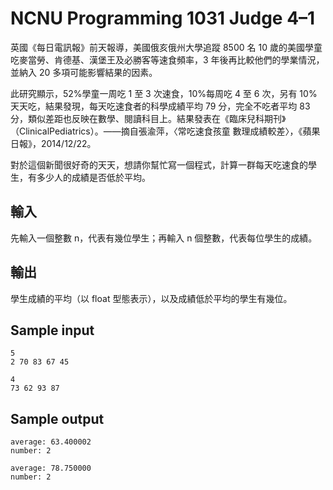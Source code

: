 ﻿# NCNU Programming 1031 Judge 4–1

英國《每日電訊報》前天報導，美國俄亥俄州大學追蹤 8500 名 10 歲的美國學童吃麥當勞、肯德基、漢堡王及必勝客等速食頻率，3 年後再比較他們的學業情況，並納入 20 多項可能影響結果的因素。

此研究顯示，52%學童一周吃 1 至 3 次速食，10%每周吃 4 至 6 次，另有 10%天天吃，結果發現，每天吃速食者的科學成績平均 79 分，完全不吃者平均 83 分，類似差距也反映在數學、閱讀科目上。結果發表在《臨床兒科期刊》（ClinicalPediatrics）。——摘自張渝萍，〈常吃速食孩童 數理成績較差〉，《蘋果日報》，2014/12/22。

對於這個新聞很好奇的天天，想請你幫忙寫一個程式，計算一群每天吃速食的學生，有多少人的成績是否低於平均。

## 輸入

先輸入一個整數 n，代表有幾位學生；再輸入 n 個整數，代表每位學生的成績。

## 輸出

學生成績的平均（以 float 型態表示），以及成績低於平均的學生有幾位。

## Sample input

```
5
2 70 83 67 45
```

```
4
73 62 93 87
```

## Sample output

```
average: 63.400002
number: 2
```

```
average: 78.750000
number: 2
```
